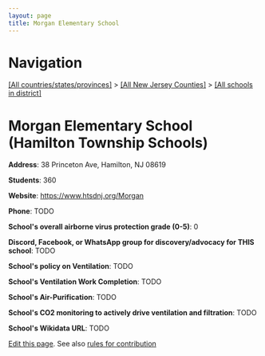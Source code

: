 ```yaml
---
layout: page
title: Morgan Elementary School
---
```

# Navigation

[[All countries/states/provinces]](../../..) > [[All New Jersey Counties]](../..) > [[All schools in district]](..)

# Morgan Elementary School (Hamilton Township Schools)

**Address**: 38 Princeton Ave, Hamilton, NJ 08619

**Students**: 360

**Website**: <https://www.htsdnj.org/Morgan>

**Phone**: TODO

**School's overall airborne virus protection grade (0-5)**: 0

**Discord, Facebook, or WhatsApp group for discovery/advocacy for THIS school**: TODO

**School's policy on Ventilation**: TODO

**School's Ventilation Work Completion**: TODO

**School's Air-Purification**: TODO

**School's CO2 monitoring to actively drive ventilation and filtration**: TODO

**School's Wikidata URL**: TODO


[Edit this page](https://github.com/ventilate-schools/NJ/edit/main/./Hamilton_Township_Schools/Morgan_Elementary_School.md). See also [rules for contribution](../../../contribution-rules/)